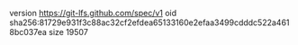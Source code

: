 version https://git-lfs.github.com/spec/v1
oid sha256:81729e931f3c88ac32cf2efdea65133160e2efaa3499cdddc522a4618bc037ea
size 19507
